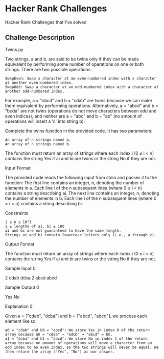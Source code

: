 # Hacker Rank Challenges
Hacker Rank Challenges that I've solved

## Challenge  Description
Twins.py

Two strings, a and b, are said to be twins only if they can be made equivalent by performing some number of operations on one or both strings. There are two possible operations:

    SwapEven: Swap a character at an even-numbered index with a character at another even-numbered index.
    SwapOdd: Swap a character at an odd-numbered index with a character at another odd-numbered index.

For example, a = "abcd" and b = "cdab" are twins because we can make them equivalent by performing operations. Alternatively, a = "abcd" and b = "bcda" are not twins (operations do not move characters between odd and even indices), and neither are a = "abc" and b = "ab" (no amount of operations will insert a 'c' into string b).

Complete the twins function in the provided code. It has two parameters:

    An array of n strings named a.
    An array of n strings named b.

The function must return an array of strings where each index i (0 ≤ i < n) contains the string Yes if ai and bi are twins or the string No if they are not.

Input Format

The provided code reads the following input from stdin and passes it to the function: The first line contains an integer, n, denoting the number of elements in a. Each line i of the n subsequent lines (where 0 ≤ i < n) contains a string describing ai. The next line contains an integer, n, denoting the number of elements in b. Each line i of the n subsequent lines (where 0 ≤ i < n) contains a string describing bi.

Constraints

    1 ≤ n ≤ 10^3
    1 ≤ lengths of ai, bi ≤ 100
    ai and bi are not guaranteed to have the same length.
    Strings ai and bi contain lowercase letters only (i.e., a through z).

Output Format

The function must return an array of strings where each index i (0 ≤ i < n) contains the string Yes if ai and bi are twins or the string No if they are not.

Sample Input 0

2 cdab dcba 2 abcd abcd

Sample Output 0

Yes No

Explanation 0

Given a = ["cdab", "dcba"] and b = ["abcd", "abcd"], we process each element like so:

    a0 = "cdab" and b0 = "abcd": We store Yes in index 0 of the return array because a0 = "cdab" → "adcb" → "abcd" = b0.
    a1 = "dcba" and b1 = "abcd": We store No in index 1 of the return array because no amount of operations will move a character from an odd index to an even index, so the two strings will never be equal. We then return the array ["Yes", "No"] as our answer.
